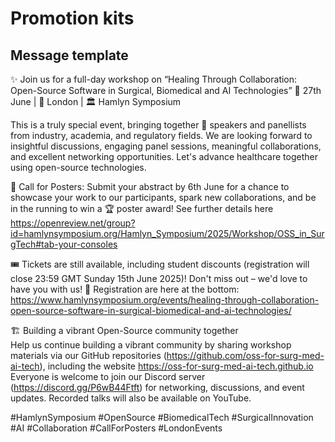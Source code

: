 # Promotion kits

## Message template 

✨ Join us for a full-day workshop on “Healing Through Collaboration: Open-Source Software in Surgical, Biomedical and AI Technologies” 
 📅 27th June | 📍 London | 🏛️ Hamlyn Symposium 
 
This is a truly special event, bringing together 👥 speakers and panellists from industry, academia, and regulatory fields. We are looking forward to insightful discussions, engaging panel sessions, meaningful collaborations, and excellent networking opportunities. 
Let's advance healthcare together using open-source technologies.

📢 Call for Posters: 
Submit your abstract by 6th June for a chance to showcase your work to our participants, spark new collaborations, and be in the running to win a 🏆 poster award! 
See further details here https://openreview.net/group?id=hamlynsymposium.org/Hamlyn_Symposium/2025/Workshop/OSS_in_SurgTech#tab-your-consoles

🎟️ Tickets are still available, including student discounts (registration will close 23:59 GMT Sunday 15th June 2025)!
Don't miss out – we'd love to have you with us! 💬 Registration are here at the bottom: https://www.hamlynsymposium.org/events/healing-through-collaboration-open-source-software-in-surgical-biomedical-and-ai-technologies/

🏗 Building a vibrant Open-Source community together  
Help us continue building a vibrant community by sharing workshop materials via our GitHub repositories (https://github.com/oss-for-surg-med-ai-tech), including the website https://oss-for-surg-med-ai-tech.github.io 
Everyone is welcome to join our Discord server (https://discord.gg/P6wB44Ftft) for networking, discussions, and event updates. 
Recorded talks will also be available on YouTube.

#HamlynSymposium #OpenSource #BiomedicalTech #SurgicalInnovation #AI #Collaboration #CallForPosters #LondonEvents 
